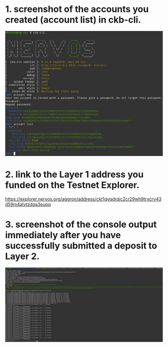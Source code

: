 # 1. screenshot of the accounts you created (account list) in ckb-cli.

![Account creation](images/account_new.png)

# 2. link to the Layer 1 address you funded on the Testnet Explorer.

https://explorer.nervos.org/aggron/address/ckt1qyqdrqjc2cr29wh9trxcrv43d59m4alvtzdqa3eupq

# 3. screenshot of the console output immediately after you have successfully submitted a deposit to Layer 2.

![Deposit](images/deposit.png)
